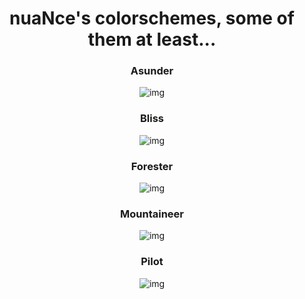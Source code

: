 <h1 align="center">nuaNce's colorschemes, some of them at least...</h1>

<h3 align="center">Asunder</h1>

<p align="center"

![img](https://i.postimg.cc/zfCWFmsb/image.png)

</p>

<h3 align="center">Bliss</h1>

<p align="center"

![img](https://i.postimg.cc/HxmwqWw9/image.png)

</p>

<h3 align="center">Forester</h1>

<p align="center"

![img](https://i.postimg.cc/c4kcvSWd/image.png)

</p>

<h3 align="center">Mountaineer</h1>

<p align="center"

![img](https://i.postimg.cc/KcnV34px/image.png)

</p>

<h3 align="center">Pilot</h1>

<p align="center"

![img](https://i.postimg.cc/QN1LgfCL/image.png)

</p>

